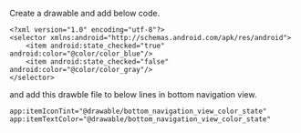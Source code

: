 Create a drawable and add below code.
```
<?xml version="1.0" encoding="utf-8"?>
<selector xmlns:android="http://schemas.android.com/apk/res/android">
    <item android:state_checked="true" android:color="@color/color_blue"/>
    <item android:state_checked="false" android:color="@color/color_gray"/>
</selector>
```

and add this drawble file to below lines in bottom navigation view.

```
app:itemIconTint="@drawable/bottom_navigation_view_color_state"
app:itemTextColor="@drawable/bottom_navigation_view_color_state"
```
